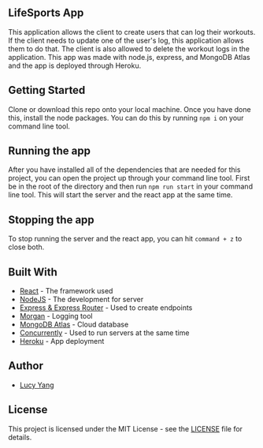 
## LifeSports App

This application allows the client to create users that can log their workouts. If the client needs to update one of the user's log, this application allows them to do that. The client is also allowed to delete the workout logs in the application. This app was made with node.js, express, and MongoDB Atlas and the app is deployed through Heroku.

## Getting Started

Clone or download this repo onto your local machine. Once you have done this, install the node packages. You can do this by running ```npm i``` on your command line tool.


## Running the app

After you have installed all of the dependencies that are needed for this project, you can open the project up through your command line tool. First be in the root of the directory and then run ```npm run start``` in your command line tool. This will start the server and the react app at the same time.


## Stopping the app

To stop running the server and the react app, you can hit ```command + z``` to close both.


## Built With

* [React](https://github.com/facebook/react) - The framework used
* [NodeJS](https://github.com/nodejs/node) - The development for server
* [Express & Express Router](https://github.com/expressjs/express) - Used to create endpoints
* [Morgan](https://github.com/expressjs/morgan) - Logging tool
* [MongoDB Atlas](https://www.mongodb.com/cloud/atlas) - Cloud database
* [Concurrently](https://github.com/kimmobrunfeldt/concurrently) - Used to run servers at the same time
* [Heroku](https://www.heroku.com) - App deployment

## Author

* [Lucy Yang](https://github.com/l-yang-05)


## License

This project is licensed under the MIT License - see the [LICENSE](LICENSE) file for details.

